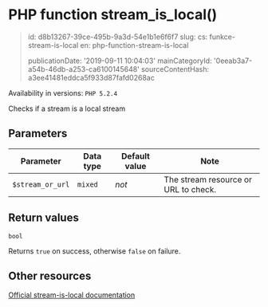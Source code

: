 PHP function stream_is_local()
==============================

> id: d8b13267-39ce-495b-9a3d-54e1b1e6f6f7
> slug:
> 	cs: funkce-stream-is-local
> 	en: php-function-stream-is-local
> 
> publicationDate: '2019-09-11 10:04:03'
> mainCategoryId: '0eeab3a7-a54b-46db-a253-ca6100145648'
> sourceContentHash: a3ee41481eddca5f933d87fafd0268ac

Availability in versions: `PHP 5.2.4`

Checks if a stream is a local stream


Parameters
--------------

| Parameter | Data type | Default value | Note |
|-----|-----|-----|-----|
| `$stream_or_url` | `mixed` | *not* | The stream resource or URL to check. |


Return values
----------------

`bool`

Returns `true` on success, otherwise `false` on failure.

Other resources
------------

[Official stream-is-local documentation](https://www.php.net/manual/en/function.stream-is-local.php)
